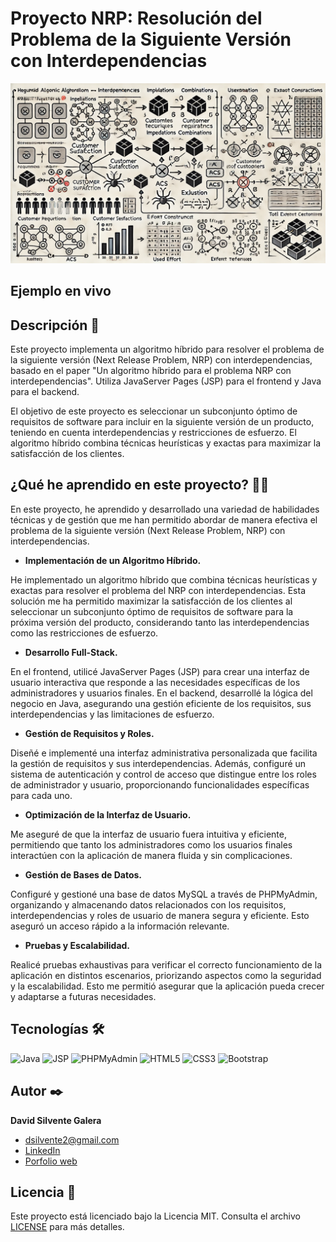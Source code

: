 # Proyecto NRP: Resolución del Problema de la Siguiente Versión con Interdependencias
![Imagen del proyecto](https://github.com/DavidSilvente/Proyecto-nrp-con-interdependencias/blob/main/media/nrp.jpg?raw=true)

## Ejemplo en vivo

## Descripción 📑

Este proyecto implementa un algoritmo híbrido para resolver el problema de la siguiente versión (Next Release Problem, NRP) con interdependencias, basado en el paper "Un algoritmo híbrido para el problema NRP con interdependencias".
Utiliza JavaServer Pages (JSP) para el frontend y Java para el backend.

El objetivo de este proyecto es seleccionar un subconjunto óptimo de requisitos de software para incluir en la siguiente versión de un producto, teniendo en cuenta interdependencias y restricciones de esfuerzo.
El algoritmo híbrido combina técnicas heurísticas y exactas para maximizar la satisfacción de los clientes.

## ¿Qué he aprendido en este proyecto? 🙇🏻 

En este proyecto, he aprendido y desarrollado una variedad de habilidades técnicas y de gestión que me han permitido abordar de manera efectiva el problema de la siguiente versión (Next Release Problem, NRP) con interdependencias.

- **Implementación de un Algoritmo Híbrido.**

He implementado un algoritmo híbrido que combina técnicas heurísticas y exactas para resolver el problema del NRP con interdependencias. Esta solución me ha permitido maximizar la satisfacción de los clientes al seleccionar un subconjunto óptimo de requisitos de software para la próxima versión del producto, considerando tanto las interdependencias como las restricciones de esfuerzo.

- **Desarrollo Full-Stack.**

En el frontend, utilicé JavaServer Pages (JSP) para crear una interfaz de usuario interactiva que responde a las necesidades específicas de los administradores y usuarios finales. En el backend, desarrollé la lógica del negocio en Java, asegurando una gestión eficiente de los requisitos, sus interdependencias y las limitaciones de esfuerzo.

- **Gestión de Requisitos y Roles.**

Diseñé e implementé una interfaz administrativa personalizada que facilita la gestión de requisitos y sus interdependencias. Además, configuré un sistema de autenticación y control de acceso que distingue entre los roles de administrador y usuario, proporcionando funcionalidades específicas para cada uno.

- **Optimización de la Interfaz de Usuario.**

Me aseguré de que la interfaz de usuario fuera intuitiva y eficiente, permitiendo que tanto los administradores como los usuarios finales interactúen con la aplicación de manera fluida y sin complicaciones.

- **Gestión de Bases de Datos.**

Configuré y gestioné una base de datos MySQL a través de PHPMyAdmin, organizando y almacenando datos relacionados con los requisitos, interdependencias y roles de usuario de manera segura y eficiente. Esto aseguró un acceso rápido a la información relevante.

- **Pruebas y Escalabilidad.**

Realicé pruebas exhaustivas para verificar el correcto funcionamiento de la aplicación en distintos escenarios, priorizando aspectos como la seguridad y la escalabilidad. Esto me permitió asegurar que la aplicación pueda crecer y adaptarse a futuras necesidades.

## Tecnologías 🛠
![Java](https://img.shields.io/badge/Java-ED8B00?style=for-the-badge&logo=java&logoColor=white)
![JSP](https://img.shields.io/badge/JSP-007396?style=for-the-badge&logo=java&logoColor=white)
![PHPMyAdmin](https://img.shields.io/badge/phpMyAdmin-6C78AF?style=for-the-badge&logo=phpmyadmin&logoColor=white)
![HTML5](https://img.shields.io/badge/HTML5-E34F26?style=for-the-badge&logo=html5&logoColor=white)
![CSS3](https://img.shields.io/badge/CSS3-1572B6?style=for-the-badge&logo=css3&logoColor=white)
![Bootstrap](https://img.shields.io/badge/Bootstrap-563D7C?style=for-the-badge&logo=bootstrap&logoColor=white)

## Autor ✒️
**David Silvente Galera**

* [dsilvente2@gmail.com](mailto:dsilvente2@gmail.com)
* [LinkedIn](https://www.linkedin.com/in/tu-url-de-linkedin/)
* [Porfolio web](https://tu-dominio.com/)
  
## Licencia 📄

Este proyecto está licenciado bajo la Licencia MIT. Consulta el archivo [LICENSE](LICENSE) para más detalles.

